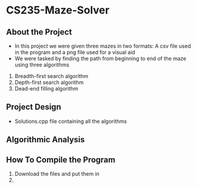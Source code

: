 # CS235-Maze-Solver


## About the Project

* In this project we were given three mazes in two formats: A csv file used in the program and a png file used for a visual aid
* We were tasked by finding the path from beginning to end of the maze using three algorithms
1. Breadth-first search algorithm
2. Depth-first search algorithm
3. Dead-end filling algorithm

## Project Design

* Solutions.cpp file containing all the algorithms

## Algorithmic Analysis

## How To Compile the Program

1. Download the files and put them in 
2. 
